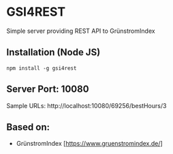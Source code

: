 # GSI4REST
Simple server providing REST API to GrünstromIndex

## Installation (Node JS)
```
npm install -g gsi4rest
```

## Server Port: 10080

Sample URLs: http://localhost:10080/69256/bestHours/3


## Based on:
- GrünstromIndex [https://www.gruenstromindex.de/]
